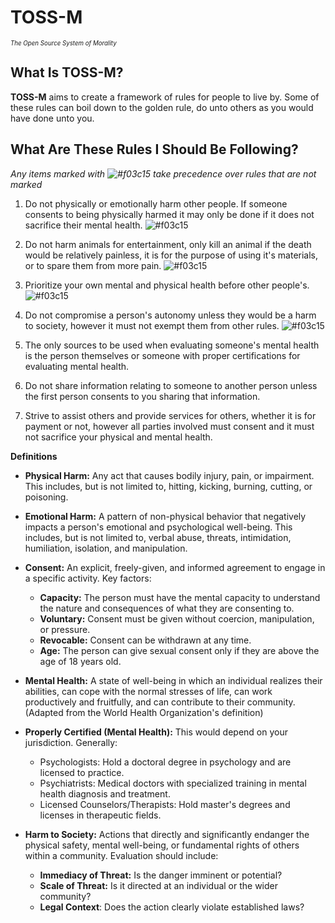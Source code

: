 # TOSS-M
<sub><sup>*The Open Source System of Morality*</sub></sup>

## What Is TOSS-M?
**TOSS-M** aims to create a framework of rules for people to live by. Some of these rules can boil down to the golden rule, do unto others as you would have done unto you.

## What Are These Rules I Should Be Following?

*Any items marked with ![#f03c15](https://placehold.co/5x5/f03c15/f03c15.png) take precedence over rules that are not marked*

1. Do not physically or emotionally harm other people. If someone consents to being physically harmed it may only be done if it does not sacrifice their mental health. ![#f03c15](https://placehold.co/5x5/f03c15/f03c15.png)

2. Do not harm animals for entertainment, only kill an animal if the death would be relatively painless, it is for the purpose of using it's materials, or to spare them from more pain. ![#f03c15](https://placehold.co/5x5/f03c15/f03c15.png)

3. Prioritize your own mental and physical health before other people's. ![#f03c15](https://placehold.co/5x5/f03c15/f03c15.png)

4. Do not compromise a person's autonomy unless they would be a harm to society, however it must not exempt them from other rules. ![#f03c15](https://placehold.co/5x5/f03c15/f03c15.png)

5. The only sources to be used when evaluating someone's mental health is the person themselves or someone with proper certifications for evaluating mental health.

6. Do not share information relating to someone to another person unless the first person consents to you sharing that information.

7. Strive to assist others and provide services for others, whether it is for payment or not, however all parties involved must consent and it must not sacrifice your physical and mental health.

**Definitions**

* **Physical Harm:** Any act that causes bodily injury, pain, or impairment. This includes, but is not limited to, hitting, kicking, burning, cutting, or poisoning. 

* **Emotional Harm:**  A pattern of non-physical behavior that negatively impacts a person's emotional and psychological well-being. This includes, but is not limited to, verbal abuse, threats, intimidation, humiliation, isolation, and manipulation.

* **Consent:**  An explicit, freely-given, and informed agreement to engage in a specific activity. Key factors:
    * **Capacity:** The person must have the mental capacity to understand the nature and consequences of what they are consenting to.
    * **Voluntary:**  Consent must be given without coercion, manipulation, or pressure.
    * **Revocable:** Consent can be withdrawn at any time.
    * **Age:** The person can give sexual consent only if they are above the age of 18 years old.

* **Mental Health:**  A state of well-being in which an individual realizes their abilities, can cope with the normal stresses of life, can work productively and fruitfully, and can contribute to their community. (Adapted from the World Health Organization's definition)

* **Properly Certified (Mental Health):** This would depend on your jurisdiction. Generally: 
    * Psychologists: Hold a doctoral degree in psychology and are licensed to practice.
    * Psychiatrists: Medical doctors with specialized training in mental health diagnosis and treatment. 
    * Licensed Counselors/Therapists: Hold master's degrees and licenses in therapeutic fields.

* **Harm to Society:**  Actions that directly and significantly endanger the physical safety, mental well-being, or fundamental rights of others within a community. Evaluation should include:
    * **Immediacy of Threat:** Is the danger imminent or potential? 
    * **Scale of Threat:**  Is it directed at an individual or the wider community?
    * **Legal Context**: Does the action clearly violate established laws?
